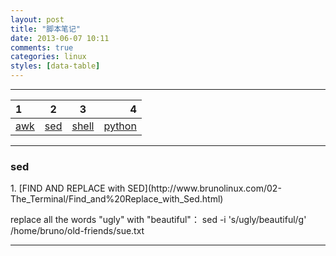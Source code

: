 ```yaml
---
layout: post
title: "脚本笔记"
date: 2013-06-07 10:11
comments: true
categories: linux
styles: [data-table]
---
```


<!---
################################################################################
-->
<hr />

1                 |2                 |3                 |4
:-----------------|:----------------:|:----------------:|-----------------:
[awk](#awk)       |[sed](#sed)       |[shell](#shell)   |[python](#python)

<!---
################################################################################
-->
<hr />
<h3 id="sed">sed</h3>
1. [FIND AND REPLACE with SED](http://www.brunolinux.com/02-The_Terminal/Find_and%20Replace_with_Sed.html)

replace all the words "ugly" with "beautiful"：
	sed -i 's/ugly/beautiful/g' /home/bruno/old-friends/sue.txt

<hr />

